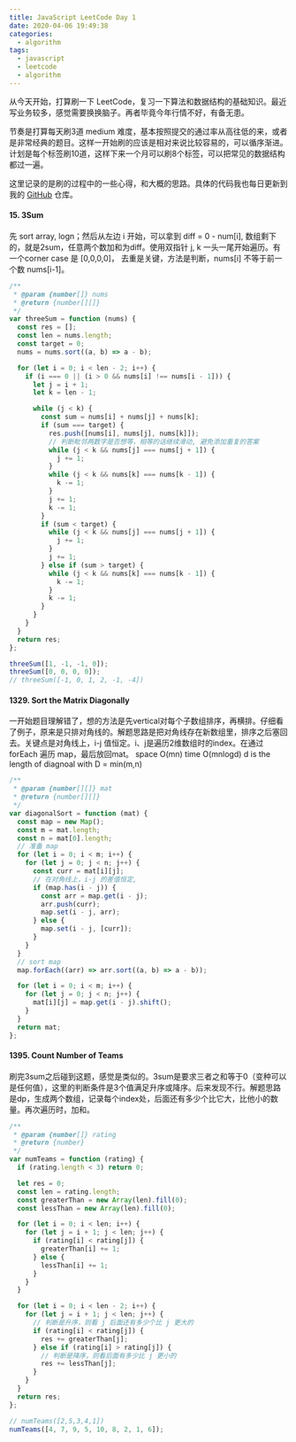 ```yaml
---
title: JavaScript LeetCode Day 1
date: 2020-04-06 19:49:38
categories:
  - algorithm
tags:
  - javascript
  - leetcode
  - algorithm
---
```


从今天开始，打算刷一下 LeetCode，复习一下算法和数据结构的基础知识。最近写业务较多，感觉需要换换脑子。再者毕竟今年行情不好，有备无患。

节奏是打算每天刷3道 medium 难度，基本按照提交的通过率从高往低的来，或者是非常经典的题目。这样一开始刷的应该是相对来说比较容易的，可以循序渐进。计划是每个标签刷10道，这样下来一个月可以刷8个标签，可以把常见的数据结构都过一遍。

这里记录的是刷的过程中的一些心得，和大概的思路。具体的代码我也每日更新到我的 [GitHub](https://github.com/zhengminhui/leetcode-javascript) 仓库。

#### 15. 3Sum

先 sort array, logn；然后从左边 i 开始，可以拿到 diff = 0 - num[i], 数组剩下的，就是2sum，任意两个数加和为diff。使用双指针 j, k 一头一尾开始遍历。有一个corner case 是 [0,0,0,0]， 去重是关键，方法是判断，nums[i] 不等于前一个数 nums[i-1]。

```js
/**
 * @param {number[]} nums
 * @return {number[][]}
 */
var threeSum = function (nums) {
  const res = [];
  const len = nums.length;
  const target = 0;
  nums = nums.sort((a, b) => a - b);

  for (let i = 0; i < len - 2; i++) {
    if (i === 0 || (i > 0 && nums[i] !== nums[i - 1])) {
      let j = i + 1;
      let k = len - 1;

      while (j < k) {
        const sum = nums[i] + nums[j] + nums[k];
        if (sum === target) {
          res.push([nums[i], nums[j], nums[k]]);
          // 判断毗邻两数字是否想等，相等的话继续滑动, 避免添加重复的答案
          while (j < k && nums[j] === nums[j + 1]) {
            j += 1;
          }
          while (j < k && nums[k] === nums[k - 1]) {
            k -= 1;
          }
          j += 1;
          k -= 1;
        }
        if (sum < target) {
          while (j < k && nums[j] === nums[j + 1]) {
            j += 1;
          }
          j += 1;
        } else if (sum > target) {
          while (j < k && nums[k] === nums[k - 1]) {
            k -= 1;
          }
          k -= 1;
        }
      }
    }
  }
  return res;
};

threeSum([1, -1, -1, 0]);
threeSum([0, 0, 0, 0]);
// threeSum([-1, 0, 1, 2, -1, -4])

```



#### 1329. Sort the Matrix Diagonally

一开始题目理解错了，想的方法是先vertical对每个子数组排序，再横排。仔细看了例子，原来是只排对角线的。解题思路是把对角线存在新数组里，排序之后塞回去。关键点是对角线上，i-j 值恒定。i、j是遍历2维数组时的index。在通过 forEach 遍历 map，最后放回mat。 space O(mn) time O(mnlogd) d is the length of diagnoal with D = min(m,n)

```js
/**
 * @param {number[][]} mat
 * @return {number[][]}
 */
var diagonalSort = function (mat) {
  const map = new Map();
  const m = mat.length;
  const n = mat[0].length;
  // 准备 map
  for (let i = 0; i < m; i++) {
    for (let j = 0; j < n; j++) {
      const curr = mat[i][j];
      // 在对角线上，i-j 的差值恒定,
      if (map.has(i - j)) {
        const arr = map.get(i - j);
        arr.push(curr);
        map.set(i - j, arr);
      } else {
        map.set(i - j, [curr]);
      }
    }
  }
  // sort map
  map.forEach((arr) => arr.sort((a, b) => a - b));

  for (let i = 0; i < m; i++) {
    for (let j = 0; j < n; j++) {
      mat[i][j] = map.get(i - j).shift();
    }
  }
  return mat;
};

```



#### 1395. Count Number of Teams

刷完3sum之后碰到这题，感觉是类似的。3sum是要求三者之和等于0（变种可以是任何值），这里的判断条件是3个值满足升序或降序。后来发现不行。解题思路是dp，生成两个数组，记录每个index处，后面还有多少个比它大，比他小的数量。再次遍历时，加和。

```js
/**
 * @param {number[]} rating
 * @return {number}
 */
var numTeams = function (rating) {
  if (rating.length < 3) return 0;

  let res = 0;
  const len = rating.length;
  const greaterThan = new Array(len).fill(0);
  const lessThan = new Array(len).fill(0);

  for (let i = 0; i < len; i++) {
    for (let j = i + 1; j < len; j++) {
      if (rating[i] < rating[j]) {
        greaterThan[i] += 1;
      } else {
        lessThan[i] += 1;
      }
    }
  }

  for (let i = 0; i < len - 2; i++) {
    for (let j = i + 1; j < len; j++) {
      // 判断是升序，则看 j 后面还有多少个比 j 更大的
      if (rating[i] < rating[j]) {
        res += greaterThan[j];
      } else if (rating[i] > rating[j]) {
        // 判断是降序，则看后面有多少比 j 更小的
        res += lessThan[j];
      }
    }
  }
  return res;
};

// numTeams([2,5,3,4,1])
numTeams([4, 7, 9, 5, 10, 8, 2, 1, 6]);

```

